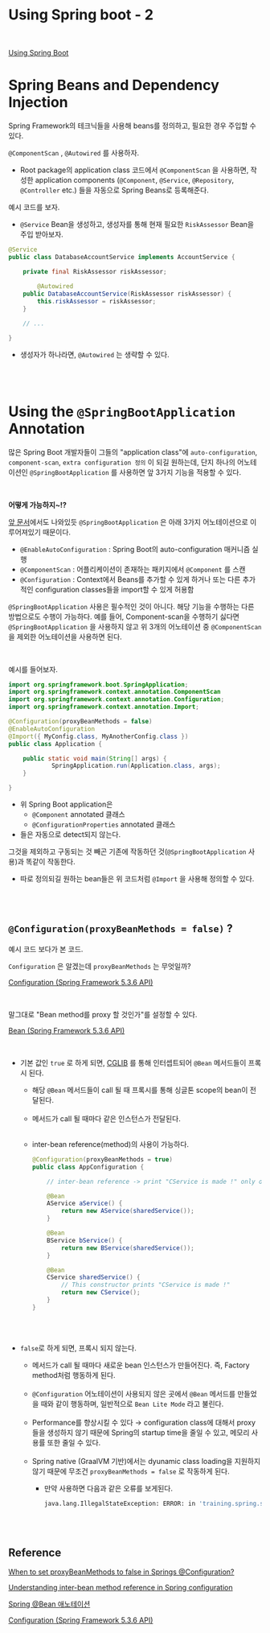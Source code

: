 # Using Spring boot - 2

<br>

[Using Spring Boot](https://docs.spring.io/spring-boot/docs/2.4.3/reference/html/using-spring-boot.html#using-boot-spring-beans-and-dependency-injection)

# Spring Beans and Dependency Injection

Spring Framework의 테크닉들을 사용해 beans를 정의하고, 필요한 경우 주입할 수 있다.

`@ComponentScan` , `@Autowired` 를 사용하자.

- Root package의 application class 코드에서 `@ComponentScan` 을 사용하면, 작성한 application components (`@Component`, `@Service`, `@Repository`, `@Controller` etc.) 들을 자동으로 Spring Beans로 등록해준다.

예시 코드를 보자.

- `@Service` Bean을 생성하고, 생성자를 통해 현재 필요한 `RiskAssessor` Bean을 주입 받아보자.

```java
@Service
public class DatabaseAccountService implements AccountService {

    private final RiskAssessor riskAssessor;
		
		@Autowired
    public DatabaseAccountService(RiskAssessor riskAssessor) {
        this.riskAssessor = riskAssessor;
    }

    // ...

}
```

- 생성자가 하나라면, `@Autowired` 는 생략할 수 있다.

<br>

<br>


# Using the `@SpringBootApplication` Annotation

많은 Spring Boot 개발자들이 그들의 "application class"에 `auto-configuration`, `component-scan`, `extra configuration 정의` 이 되길 원하는데, 단지 하나의 어노테이션인  `@SpringBootApplication` 를 사용하면 앞 3가지 기능을 적용할 수 있다.

<br>


**어떻게 가능하지~!?**

 [앞 문서](https://github.com/Meet-Coder-Study/reference-documentation-study/blob/main/spirng-boot-2.4.x/week3/A%ED%8C%80_%EA%B9%80%EB%B3%B4%EB%B0%B0_Using_Spring_Boot_1.md)에서도 나와있듯 `@SpringBootApplication` 은 아래 3가지 어노테이션으로 이루어져있기 때문이다.

- `@EnableAutoConfiguration` : Spring Boot의 auto-configuration 매커니즘 실행
- `@ComponentScan` : 어플리케이션이 존재하는 패키지에서  `@Component`  를 스캔
- `@Configuration` : Context에서 Beans를 추가할 수 있게 하거나 또는 다른 추가적인 configuration classes들을 import할 수 있게 허용함

`@SpringBootApplication` 사용은 필수적인 것이 아니다. 해당 기능을 수행하는 다른 방법으로도 수행이 가능하다. 
예를 들어, Component-scan을 수행하기 싫다면 `@SpringBootApplication` 을 사용하지 않고 위 3개의 어노테이션 중 `@ComponentScan` 을 제외한 어노테이션을 사용하면 된다.

<br>

예시를 들어보자.

```java
import org.springframework.boot.SpringApplication;
import org.springframework.context.annotation.ComponentScan
import org.springframework.context.annotation.Configuration;
import org.springframework.context.annotation.Import;

@Configuration(proxyBeanMethods = false)
@EnableAutoConfiguration
@Import({ MyConfig.class, MyAnotherConfig.class })
public class Application {

    public static void main(String[] args) {
            SpringApplication.run(Application.class, args);
    }

}

```

- 위 Spring Boot application은
    - `@Component` annotated 클래스
    - `@ConfigurationProperties` annotated 클래스
- 들은 자동으로 detect되지 않는다.

그것을 제외하고 구동되는 것 빼곤 기존에 작동하던 것(`@SpringBootApplication` 사용)과 똑같이 작동한다.

- 따로 정의되길 원하는 bean들은 위 코드처럼 `@Import` 을 사용해 정의할 수 있다.

<br>
<br>


## `@Configuration(proxyBeanMethods = false)` ?

예시 코드 보다가 본 코드.

`Configuration` 은 알겠는데 `proxyBeanMethods` 는 무엇일까?

[Configuration (Spring Framework 5.3.6 API)](https://docs.spring.io/spring-framework/docs/current/javadoc-api/org/springframework/context/annotation/Configuration.html#proxyBeanMethods--)

<br>

말그대로 "Bean method를 proxy 할 것인가"를 설정할 수 있다.

[Bean (Spring Framework 5.3.6 API)](https://docs.spring.io/spring-framework/docs/current/javadoc-api/org/springframework/context/annotation/Bean.html)

<br>

- 기본 값인 `true` 로 하게 되면, [CGLIB](https://github.com/cglib/cglib) 를 통해 인터셉트되어 `@Bean` 메서드들이 프록시 된다.
    - 해당 `@Bean` 메서드들이 call 될 때 프록시를 통해 싱글톤 scope의 bean이 전달된다.
    <br>


    - 메서드가 call 될 때마다 같은 인스턴스가 전달된다.
    <br>


    - inter-bean reference(method)의 사용이 가능하다.

        ```java
        @Configuration(proxyBeanMethods = true)
        public class AppConfiguration {

            // inter-bean reference -> print "CService is made !" only once

            @Bean
            AService aService() {
                return new AService(sharedService());
            }

            @Bean
            BService bService() {
                return new BService(sharedService());
            }

            @Bean
            CService sharedService() {
                // This constructor prints "CService is made !"
                return new CService();
            }
        }
        ```

<br>
<br>


- `false`로 하게 되면, 프록시 되지 않는다.
    - 메서드가 call 될 때마다 새로운 bean 인스턴스가 만들어진다. 즉, Factory method처럼 행동하게 된다.
    <br>

    - `@Configuration` 어노테이션이 사용되지 않은 곳에서 `@Bean` 메서드를 만들었을 때와 같이 행동하며, 일반적으로 `Bean Lite Mode` 라고 불린다.
    <br>

    - Performance를 향상시킬 수 있다 → configuration class에 대해서 proxy들을 생성하지 않기 때문에 Spring의 startup time을 줄일 수 있고, 메모리 사용률 또한 줄일 수 있다.
    <br>

    - Spring native (GraalVM 기반)에서는 dyunamic class loading을 지원하지 않기 때문에 무조건 `proxyBeanMethods = false` 로 작동하게 된다.
        - 만약 사용하면 다음과 같은 오류를 보게된다.

            ```bash
            java.lang.IllegalStateException: ERROR: in 'training.spring.samples.NativeApplication' these methods are directly invoking methods marked @Bean: [sharedDependency] - due to the enforced proxyBeanMethods=false for components in a native-image, please consider refactoring to use instance injection. If you are confident this is not going to affect your application, you may turn this check off using -Dspring.native.verify=false.
            ```

<br>
<br>


## Reference

[When to set proxyBeanMethods to false in Springs @Configuration?](https://stackoverflow.com/questions/61266792/when-to-set-proxybeanmethods-to-false-in-springs-configuration)

[Understanding inter-bean method reference in Spring configuration](https://spring.training/understanding-inter-bean-method-reference-in-spring-configuration/)

[Spring @Bean 애노테이션](https://johngrib.github.io/wiki/spring-annotation-bean/)

[Configuration (Spring Framework 5.3.6 API)](https://docs.spring.io/spring-framework/docs/current/javadoc-api/org/springframework/context/annotation/Configuration.html#proxyBeanMethods--)
